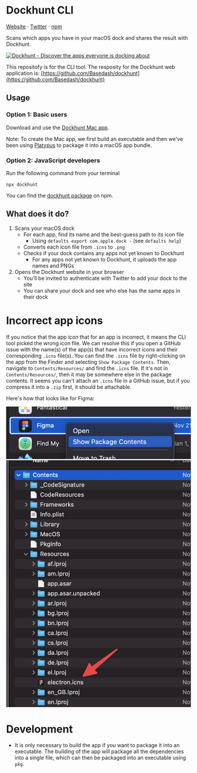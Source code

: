 # Dockhunt CLI

[Website](https://www.dockhunt.com) ⋅ [Twitter](https://twitter.com/dockhuntapp) ⋅ [npm](https://www.npmjs.com/package/dockhunt)

Scans which apps you have in your macOS dock and shares the result with
Dockhunt.

[![Dockhunt - Discover the apps everyone is docking about](https://user-images.githubusercontent.com/15393239/215352336-3a2e63e2-b474-45a9-9721-160cecb83325.png)](https://www.dockhunt.com)


This repositofy is for the CLI tool. The resposity for the Dockhunt web
application is: [https://github.com/Basedash/dockhunt](https://github.com/Basedash/dockhunt)

## Usage

### Option 1: Basic users

Download and use the [Dockhunt Mac app](https://www.dockhunt.com/add-dock).

Note: To create the Mac app, we first build an executable and then we've been
using [Platypus](https://sveinbjorn.org/platypus) to package it into a macOS
app bundle.

### Option 2: JavaScript developers

Run the following command from your terminal

```
npx dockhunt
```

You can find the [dockhunt package](https://www.npmjs.com/package/dockhunt) on
npm.

## What does it do?
1. Scans your macOS dock
   - For each app, find its name and the best-guess path to its icon file
     - Using `defaults export com.apple.dock -` (see `defaults help`)
   - Converts each icon file from `.icns` to `.png`
   - Checks if your dock contains any apps not yet known to Dockhunt
     - For any apps not yet known to Dockhunt, it uploads the app names and PNGs
2. Opens the Dockhunt website in your browser
   - You'll be invited to authenticate with Twitter to add your dock to the site
   - You can share your dock and see who else has the same apps in their dock

# Incorrect app icons

If you notice that the app icon that for an app is incorrect, it means the CLI
tool picked the wrong icon file. We can resolve this if you open a GitHub issue
with the name(s) of the app(s) that have incorrect icons and their
corresponding `.icns` file(s). You can find the `.icns` file by right-clicking
on the app from the Finder and selecting `Show Package Contents`. Then,
navigate to `Contents/Resources/` and find the `.icns` file. If it's not in
`Contents/Resources/`, then it may be somewhere else in the package contents.
It seems you can't attach an `.icns` file in a GitHub issue, but if you compress
it into a `.zip` first, it should be attachable.

Here's how that looks like for Figma:

![Show package contents](./images/figma-1.png)
![Finding the icns file in the package contents](./images/figma-2.png)

# Development

- It is only necessary to build the app if you want to package it into an
  executable. The building of the app will package all the dependencies into a
  single file, which can then be packaged into an executable using `pkg`.
